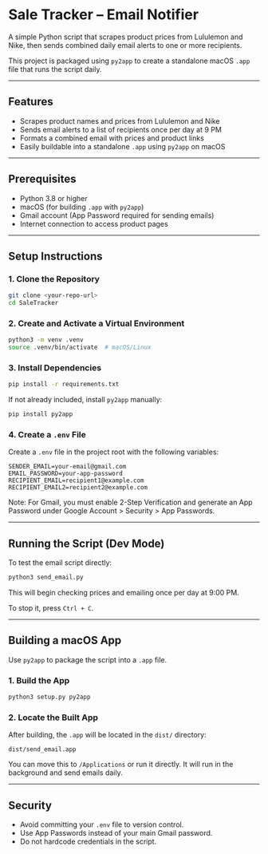 # Sale Tracker – Email Notifier

A simple Python script that scrapes product prices from Lululemon and Nike, then sends combined daily email alerts to one or more recipients.

This project is packaged using `py2app` to create a standalone macOS `.app` file that runs the script daily.

---

## Features

* Scrapes product names and prices from Lululemon and Nike
* Sends email alerts to a list of recipients once per day at 9 PM
* Formats a combined email with prices and product links
* Easily buildable into a standalone `.app` using `py2app` on macOS

---

## Prerequisites

* Python 3.8 or higher
* macOS (for building `.app` with `py2app`)
* Gmail account (App Password required for sending emails)
* Internet connection to access product pages

---

## Setup Instructions

### 1. Clone the Repository

```bash
git clone <your-repo-url>
cd SaleTracker
```

### 2. Create and Activate a Virtual Environment

```bash
python3 -m venv .venv
source .venv/bin/activate  # macOS/Linux
```

### 3. Install Dependencies

```bash
pip install -r requirements.txt
```

If not already included, install `py2app` manually:

```bash
pip install py2app
```

### 4. Create a `.env` File

Create a `.env` file in the project root with the following variables:

```env
SENDER_EMAIL=your-email@gmail.com
EMAIL_PASSWORD=your-app-password
RECIPIENT_EMAIL=recipient1@example.com
RECIPIENT_EMAIL2=recipient2@example.com
```

Note: For Gmail, you must enable 2-Step Verification and generate an App Password under Google Account > Security > App Passwords.

---

## Running the Script (Dev Mode)

To test the email script directly:

```bash
python3 send_email.py
```

This will begin checking prices and emailing once per day at 9:00 PM.

To stop it, press `Ctrl + C`.

---

## Building a macOS App

Use `py2app` to package the script into a `.app` file.

### 1. Build the App

```bash
python3 setup.py py2app
```

### 2. Locate the Built App

After building, the `.app` will be located in the `dist/` directory:

```
dist/send_email.app
```

You can move this to `/Applications` or run it directly. It will run in the background and send emails daily.

---

## Security

* Avoid committing your `.env` file to version control.
* Use App Passwords instead of your main Gmail password.
* Do not hardcode credentials in the script.
